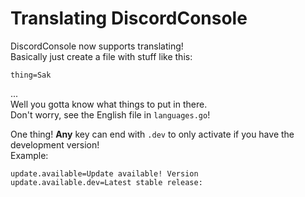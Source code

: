 # Translating DiscordConsole

DiscordConsole now supports translating!  
Basically just create a file with stuff like this:  

```
thing=Sak
```

...  
Well you gotta know what things to put in there.  
Don't worry, see the English file in `languages.go`!

One thing! **Any** key can end with `.dev` to only activate if you have the development version!  
Example:

```
update.available=Update available! Version
update.available.dev=Latest stable release:
```
